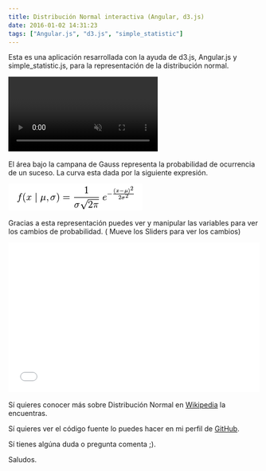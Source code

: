 ```yaml
---
title: Distribución Normal interactiva (Angular, d3.js)
date: 2016-01-02 14:31:23
tags: ["Angular.js", "d3.js", "simple_statistic"]
---
```


Esta es una aplicación resarrollada con la ayuda de d3.js, Angular.js y simple_statistic.js, para la representación de la distribución normal.

<!--https://web.dev/replace-gifs-with-videos -->
<video class="pure-img" autoplay loop muted playsinline>
  <source src="./animation.webm" type="video/webm">
  <source src="./animation.mp4" type="video/mp4">
</video>

El área bajo la campana de Gauss representa la probabilidad de ocurrencia de un suceso. La curva esta dada por la siguiente expresión.

<img class="pure-img" src="./ecuacion.png"/>

Gracias a esta representación puedes ver y manipular las variables para ver los cambios de probabilidad. ( Mueve los Sliders para ver los cambios)

<!-- end -->
<iframe width="100%" height="300" src="//jsfiddle.net/camilortte/k4z5e1hm/17/embedded/result/dark/" allowfullscreen="allowfullscreen" allowpaymentrequest frameborder="0"></iframe>

     
Sí quieres conocer más sobre Distribución Normal en <a href="https://en.wikipedia.org/wiki/Normal_distribution">Wikipedia</a>  la encuentras.

Sí quieres ver el código fuente lo puedes hacer en mi perfil de <a href="https://github.com/camilortte/normalDistributionAngular">GitHub</a>. 

Sí tienes algúna duda o pregunta comenta ;).

Saludos.
